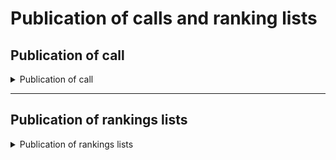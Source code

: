 # Publication of calls and ranking lists

## Publication of call 

<details>

<summary>Publication of call</summary>

:sparkles: <mark style="color:blue;">**Premium attachments**</mark> — Using this premium function, available depending on the type of contract signed by the institution, you can attach documents within the message.

This message is to be used for both Premium and Standard messages. In case of a Standard message, **remember to remove all references to the attachments from the message body.**

***

**🖋 Title of the message:** New call published

🗒 **Text of the message**:

As of \<dd/mm/yyyyy> you can apply for \<object of call>.

You have time until \<dd/mm/yyyyy>.

To see the award criteria and apply, \[visit this website](URL).

[Premium messages with attachment only] Find the full text of the call attached to this message.

**🪄 Button**: Submit request

<mark style="color:blue;">**📎 Premium attachment:**</mark> \<full text of call>

***

**Recipients**: All citizens residing in the geographical area in which the service is active who are deemed eligible according to the specifications of the initiative contained in the call. 

**When to send it**: When the institution publishes a call for ...

**User story**: As a citizen I want to be informed about the opening of calls for ...

</details>

***

## Publication of rankings lists

<details>

<summary>Publication of rankings lists </summary>

**🖋 Title of the message:** Ranking list for <mark style="color:purple;">{object}</mark> published

🗒 **Text of the message**: 

The ranking list for \<type of service> for \<name> \<surname> is available.

If you wish to relinquish your position, you have time until \<dd/mm/yyyyy>.

To see your position in the rankings list[ \[visit this website](URL).

**🪄 Button**: Go to the rankings list 

***

**Recipients**: All citizens who ...

**When to send it**: When the rankings list is published 

**User story**: As a citizen, I want to receive updates about the status of my application.

</details>


